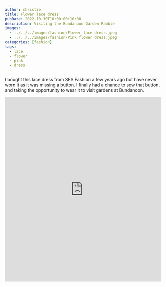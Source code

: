 ```yaml
---
author: christie
title: Flower lace dress
pubDate: 2022-10-30T10:00:00+10:00
description: Visiting the Bundanoon Garden Ramble
images:
  - ../../../images/fashion/Flower lace dress.jpeg
  - ../../../images/fashion/Pink flower dress.jpeg
categories: [fashion]
tags:
  - lace
  - flower
  - pink
  - dress
---
```


I bought this lace dress from SES Fashion a few years ago but have never worn it as it was missing a button. I finally had a chance to sew that button, and taking the opportunity to wear it to visit gardens at Bundanoon.

<iframe src="https://www.facebook.com/plugins/post.php?href=https%3A%2F%2Fwww.facebook.com%2Fchris1.tham%2Fposts%2Fpfbid0ZaLhsFpfEtRcvCQQWkd5UVd5f5kpKnAbnSpga44YPV5LE3zXVesFrMjSp2iRBQLKl&show_text=true&width=500" width="500" height="590" style="border:none;overflow:hidden" scrolling="no" frameborder="0" allowfullscreen="true" allow="autoplay; clipboard-write; encrypted-media; picture-in-picture; web-share"></iframe>
